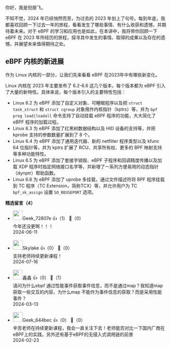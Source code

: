 你好，我是倪朋飞。

不知不觉，2024 年已经悄然而至，为过去的 2023 年划上了句号。每到年底，我都喜欢回顾一下过去一年的旅程，看看发生了哪些事情、有什么收获和遗憾，并期待着未来。对于 eBPF 的学习和应用也是如此，在本讲中，我将带你回顾一下 eBPF 在 2023 年所经历的旅程，探寻其中发生的事情、取得的成果以及存在的遗憾，并展望未来值得期待之处。

## eBPF 内核的新进展

作为 Linux 内核的一部分，让我们先来看看 eBPF 在2023年中有哪些新变化。

Linux 内核在 2023 年主要发布了 6.2-6.6 这几个版本，每个版本都为 eBPF 引入了大量的新特性。具体来说，每个版本引入的主要特性包括：

- Linux 6.2 为 eBPF 添加了自定义对象、可睡眠程序以及把 `struct task_struct` 和 `struct cgroup` 对象用作内核指针（kptrs）等，并为 `bpf prog load|loadall` 命令支持了自动挂载 eBPF 程序的功能，大大简化了 eBPF 程序的加载过程。
- Linux 6.3 为 eBPF 添加了红黑树数据结构以及 HID 设备的支持等，并把 kprobe 支持的参数数量扩展到了 8 个。
- Linux 6.4 为 eBPF 添加了通用迭代器、新的 netfilter 程序类型以及 kfunc 64 位指针等，并为 kptrs 扩展了 RCU、共享所有权、更多的 BPF 映射支持等多种功能特性。
- Linux 6.5 为 eBPF 添加了套接字销毁、eBPF 子程序和回调精度传播以及加载 XDP 程序时指定网络接口名字等，并新增了一系列方便易用的动态指针（dynptr）帮助函数。
- Linux 6.6 为 eBPF 添加了 uprobe 多挂载，通过文件描述符将 BPF 程序挂载到 TC 程序（TC Extension，简称TCX）等，并允许用户为 TC `bpf_sk_assign` 设置 `SO_REUSEPORT` 选项。
<div><strong>精选留言（4）</strong></div><ul>
<li><img src="" width="30px"><span>Geek_72807e</span> 👍（1） 💬（0）<div>今年还没更啊！！！</div>2024-06-11</li><br/><li><img src="https://static001.geekbang.org/account/avatar/00/18/6b/64/9936e5f7.jpg" width="30px"><span>Skylake</span> 👍（0） 💬（0）<div>支持老师持续更新课程！</div>2024-07-16</li><br/><li><img src="https://static001.geekbang.org/account/avatar/00/39/a6/62/399b4351.jpg" width="30px"><span>鑫鑫</span> 👍（0） 💬（1）<div>请问为什么ebpf 通过性能事件获取事件信息，而不是通过map？我知道map获取一些交互的内容，为什么map 不能作为事件信息的获取？而是采用性能事件？</div>2024-03-13</li><br/><li><img src="https://thirdwx.qlogo.cn/mmopen/vi_32/Q0j4TwGTfTI77JMDiaNLQ4PicCJNHCsbF1fDsjTmBlopue8LsmXkHosa7e9gLcJf3RMfnl6Dgkr7ohiaibSjbWrucA/132" width="30px"><span>Geek_644bec</span> 👍（0） 💬（0）<div>辛苦老师在持续更新课程，我会一直关注下去！老师能否对比一下国内厂商在eBPF上的实践，另外还有基于eBPF的无侵入式调用链的前景</div>2024-02-23</li><br/>
</ul>